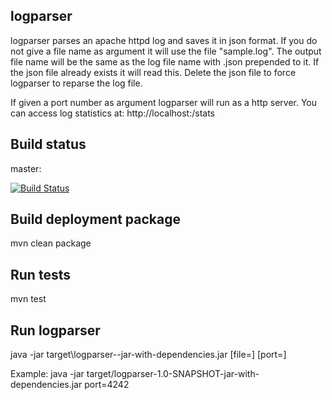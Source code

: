 ## logparser

logparser parses an apache httpd log and saves it in json format. If you do not
give a file name as argument it will use the file "sample.log". The output file
name will be the same as the log file name with .json prepended to it. If the
json file already exists it will read this. Delete the json file to force
logparser to reparse the log file.

If given a port number as argument logparser will run as a http server. You can
access log statistics at: http://localhost:<port>/stats


## Build status

master:

[![Build Status](https://semaphoreci.com/api/v1/nilshb/logparser/branches/master/badge.svg)](https://semaphoreci.com/nilshb/logparser)


## Build deployment package

mvn clean package


## Run tests

mvn test


## Run logparser

java -jar target\logparser-<version>-jar-with-dependencies.jar [file=<file name>] [port=<server port>]

Example:
java -jar target/logparser-1.0-SNAPSHOT-jar-with-dependencies.jar port=4242
